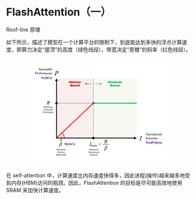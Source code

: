 # FlashAttention（一）
Roof-line 原理

如下所示，描述了模型在一个计算平台的限制下，到底能达到多快的浮点计算速度，即算力决定“屋顶”的高度（绿色线段），带宽决定“房檐”的斜率（红色线段）。

<div style="text-align: center"><img src="../../assets/img-12.png" width="400px" style="display: inline;"/></div>

在 self-attention 中，计算速度比内存速度快得多，因此进程(操作)越来越多地受到内存(HBM)访问的瓶颈。因此，FlashAttention 的目标是尽可能高效地使用 SRAM 来加快计算速度。

<!--
当 I < Imax 就是内存约束/带宽约束。
当 I >= Imax 就是计算约束
-->
